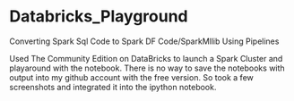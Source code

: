 # Databricks_Playground
Converting Spark Sql Code to Spark DF Code/SparkMllib Using Pipelines

Used The Community Edition on DataBricks to launch a Spark Cluster and playaround with the notebook. There is no way to save the notebooks with output into my github account with the free version. So took a few screenshots and integrated it into the ipython notebook.
